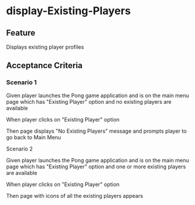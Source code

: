 # display-Existing-Players

## Feature

Displays existing player profiles

## Acceptance Criteria

### Scenario 1

Given player launches the Pong game application and
is on the main menu page which has "Existing Player" option
and no existing players are available

When player clicks on "Existing Player" option

Then page displays "No Existing Players" message and
prompts player to go back to Main Menu

Scenario 2

Given player launches the Pong game application and
is on the main menu page which has "Existing Player" option
and one or more existing players are available

When player clicks on "Existing Player" option

Then page with icons of all the existing players appears
